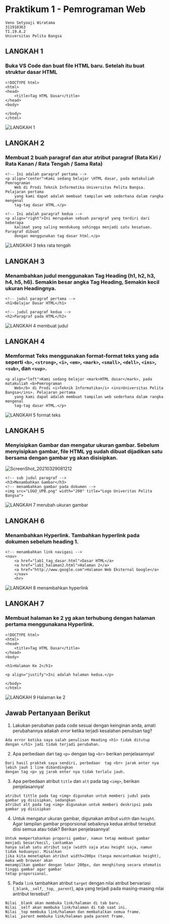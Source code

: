 # Praktikum 1 - Pemrograman Web
```
Veno Setyoaji Wiratama
311910363
TI.19.A.2
Universitas Pelita Bangsa
```

## LANGKAH 1
### Buka VS Code dan buat file HTML baru. Setelah itu buat struktur dasar HTML
```
<!DOCTYPE html>
<html>
<head>
    <title>Tag HTML Dasar</title>
</head>
<body>

</body>
</html>
```
![LANGKAH 1](https://user-images.githubusercontent.com/22215113/112779402-dd643180-9070-11eb-89a7-523ce627d107.png)

## LANGKAH 2
### Membuat 2 buah paragraf dan atur atribut paragraf (Rata Kiri / Rata Kanan / Rata Tengah / Sama Rata)
```
<!-- Ini adalah paragraf pertama -->
<p align="center">Kami sedang belajar \HTML dasar, pada matakuliah Pemrograman
    Web di Prodi Teknik Informatika Universitas Pelita Bangsa. Pelajaran pertama
    yang kami dapat adalah membuat tampilan web sederhana dalam rangka mengenal
    tag-tag dasar HTML.</p>

<!-- Ini adalah paragraf kedua -->
<p align="right">Ini merupakan sebuah paragraf yang terdiri dari beberapa
    kalimat yang saling mendukung sehingga menjadi satu kesatuan. Paragraf dibuat
    dengan menggunakan tag dasar html.</p>
```
![LANGKAH 3 teks rata tengah](https://user-images.githubusercontent.com/22215113/112780863-ec001800-9073-11eb-9e03-9a81e36e0caa.png)

## LANGKAH 3
### Menambahkan judul menggunakan Tag Heading (h1, h2, h3, h4, h5, h6). Semakin besar angka Tag Heading, Semakin kecil ukuran Headingnya.
```
<!-- judul paragraf pertama -->
<h1>Belajar Dasar HTML</h1>

<!-- judul paragraf kedua -->
<h2>Paragraf pada HTML</h2>
```
![LANGKAH 4 membuat judul](https://user-images.githubusercontent.com/22215113/112780865-ed314500-9073-11eb-8e60-4a9ce9b37b33.png)

## LANGKAH 4
### Memformat Teks menggunakan format-format teks yang ada seperti `<b>`, `<strong>`, `<i>`, `<em>`, `<mark>`, `<small>`, `<dell>`, `<ins>`, `<sub>`, dan `<sup>`.

```<!-- Ini adalah paragraf pertama -->
<p align="left">Kami sedang belajar <mark>HTML dasar</mark>, pada matakuliah <b>Pemrograman
    Web</b> di Prodi <i>Teknik Informatika</i> <ins>Universitas Pelita Bangsa</ins>. Pelajaran pertama
    yang kami dapat adalah membuat tampilan web sederhana dalam rangka mengenal
    tag-tag dasar HTML.</p>
```
![LANGKAH 5 format teks](https://user-images.githubusercontent.com/22215113/112780867-edc9db80-9073-11eb-900d-359c30cb74e6.png)

## LANGKAH 5
### Menyisipkan Gambar dan mengatur ukuran gambar. Sebelum menyisipkan gambar, file HTML yg sudah dibuat dijadikan satu bersama dengan gambar yg akan disisipkan.
![ScreenShot_20210329081212](https://user-images.githubusercontent.com/22215113/112780877-f02c3580-9073-11eb-8395-fc9322205c56.png)
```
<!-- sub judul paragraf -->
<h3>Menambahkan Gambar</h3>
<!-- menambahkan gambar pada dokumen -->
<img src="LOGO_UPB.png" width="200" title="Logo Univeritas Pelita Bangsa">
```
![LANGKAH 7 merubah ukuran gambar](https://user-images.githubusercontent.com/22215113/112780871-ee627200-9073-11eb-97a6-8d73b8fc3213.png)

## LANGKAH 6
### Menambahkan Hyperlink. Tambahkan hyperlink pada dokumen sebelum heading 1.
```
<!-- menambahkan link navigasi -->
<nav>
    <a href="lab1_tag_dasar.html">Dasar HTML</a>
    <a href="lab1_halaman2.html">Halaman 2</a>
    <a href="http://www.google.com">Halaman Web Eksternal Google</a>
    </nav>
    <hr>
```
![LANGKAH 8 menambahkan hyperlink](https://user-images.githubusercontent.com/22215113/112780875-ef939f00-9073-11eb-8f6f-dd163b2dd2ff.png)

## LANGKAH 7
### Membuat halaman ke 2 yg akan terhubung dengan halaman pertama menggunakana Hyperlink.
```
<!DOCTYPE html>
<html>
<head>
    <title>Tag HTML Dasar</title>
</head>
<body>

<h1>Halaman Ke 2</h1>

<p align="justify">Ini adalah halaman kedua.</p>

</body>
</html>
```
![LANGKAH 9 Halaman ke 2](https://user-images.githubusercontent.com/22215113/112782818-1b188880-9078-11eb-963f-27092cb6ef5a.png)

## Jawab Pertanyaan Berikut
1. Lakukan perubahan pada code sesuai dengan keinginan anda, amati perubahannya adakah _error_ ketika terjadi kesalahan penulisan tag?
```
Ada error ketika saya salah penulisan Heading <h1> tidak ditutup dengan </h1> jadi tidak terjadi perubahan.
```
2. Apa perbedaan dari tag `<p>` dengan tag `<br>` berikan penjelasannya!
```
Dari hasil praktek saya sendiri, perbedaan  tag <br> jarak enter nya lebih jauh 1 line dibandingkan
dengan tag <p> yg jarak enter nya tidak terlalu jauh.
```
3. Apa perbedaan atribut `title` dan `alt` pada tag `<img>`, berikan penjelasannya!
```
atribut tittle pada tag <img> digunakan untuk memberi judul pada gambar yg disisipkan, sedangkan
atribut alt pada tag <img> digunakan untuk memberi deskripsi pada gambar yg disisipkan
```
4. Untuk mengatur ukuran gambar, digunakan atribut `width` dan `height`. Agar tampilan gambar proporsional sebaiknya kedua atribut tersebut diisi semua atau tidak? Berikan penjelasannya!
```
Untuk mempertahankan proporsi gambar, namun tetap membuat gambar menjadi besar/kecil, cantumkan
hanya salah satu atribut saja (width saja atau height saja, namun tidak keduanya). Misalkan
jika kita menetapkan atribut width=200px (tanpa mencantumkan height), maka web browser akan
menampilkan gambar dengan lebar 200px, dan menghitung secara otomatis tinggi gambar agar gambar
tetap proporsional.
```
5. Pada `link` tambahkan atribut `target` dengan nilai atribut bervariasi (`_blank`, `_self`, `_top`, `_parent`), apa yang terjadi pada masing-masing nilai antribut tersebut?
```
Nilai _blank akan membuka link/halaman di tab baru.
Nilai _self akan membuka link/halaman di tab saat ini.
Nilai _top membuka link/halaman dan membatalkan semua frame.
Nilai _parent membuka link/halaman pada parent frame.
```

